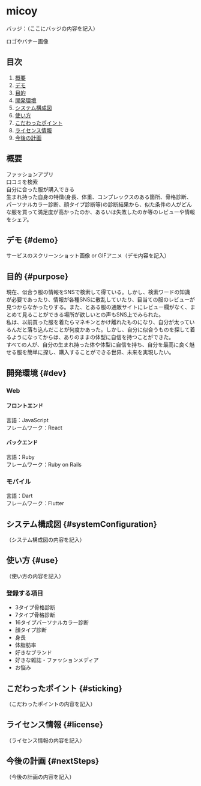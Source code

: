 # micoy
バッジ：（ここにバッジの内容を記入）

ロゴやバナー画像

## 目次
1. [概要](#about)
2. [デモ](#demo)
3. [目的](#purpose)
4. [開発環境](#dev)
5. [システム構成図](#systemConfiguration)
6. [使い方](#use)
7. [こだわったポイント](#sticking)
8. [ライセンス情報](#license)
9. [今後の計画](#nextSteps)

## 概要
ファッションアプリ<br>
口コミを検索<br>
自分に合った服が購入できる<br>
生まれ持った自身の特徴(身長、体重、コンプレックスのある箇所、骨格診断、パーソナルカラー診断、顔タイプ診断等)の診断結果から、似た条件の人がどんな服を買って満足度が高かったのか、あるいは失敗したのか等のレビューや情報をシェア。

## デモ {#demo}
サービスのスクリーンショット画像 or GIFアニメ（デモ内容を記入）

## 目的 {#purpose}
現在、似合う服の情報をSNSで検索して得ている。しかし、検索ワードの知識が必要であったり、情報が各種SNSに散乱していたり、目当ての服のレビューが見つからなかったりする。また、とある服の通販サイトにレビュー欄がなく、まとめて見ることができる場所が欲しいとの声もSNS上でみられた。<br>
私は、以前買った服を着たらマネキンとかけ離れたものになり、自分が太っているんだと落ち込んだことが何度かあった。しかし、自分に似合うものを探して着るようになってからは、ありのままの体型に自信を持つことができた。<br>
すべての人が、自分の生まれ持った体や体型に自信を持ち、自分を最高に良く魅せる服を簡単に探し、購入することができる世界、未来を実現したい。

## 開発環境 {#dev}
### Web
#### フロントエンド
言語：JavaScript<br>
フレームワーク：React
#### バックエンド
言語：Ruby<br>
フレームワーク：Ruby on Rails
### モバイル
言語：Dart<br>
フレームワーク：Flutter

## システム構成図 {#systemConfiguration}
（システム構成図の内容を記入）

## 使い方 {#use}
（使い方の内容を記入）

### 登録する項目
- 3タイプ骨格診断
- 7タイプ骨格診断
- 16タイプパーソナルカラー診断
- 顔タイプ診断
- 身長
- 体脂肪率
- 好きなブランド
- 好きな雑誌・ファッションメディア
- お悩み

## こだわったポイント {#sticking}
（こだわったポイントの内容を記入）

## ライセンス情報 {#license}
（ライセンス情報の内容を記入）

## 今後の計画 {#nextSteps}
（今後の計画の内容を記入）
